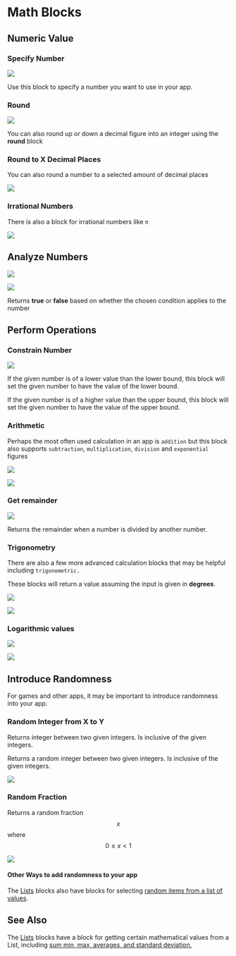 # Math Blocks

## Numeric Value

### Specify Number

![](../../.gitbook/assets/math-num.png)

Use this block to specify a number you want to use in your app.

### Round

![](../../.gitbook/assets/math-round.png)

You can also round up or down a decimal figure into an integer using the **round** block

### Round to X Decimal Places

You can also round a number to a selected amount of decimal places

![](../../.gitbook/assets/math-round-x.png)

### Irrational Numbers

There is also a block for irrational numbers like `π`

![](../../.gitbook/assets/math-irr.png)

## Analyze Numbers

![](../../.gitbook/assets/math-iseven.png)

![](../../.gitbook/assets/math-analyze.png)

Returns **true** or **false** based on whether the chosen condition applies to the number

## Perform Operations

### Constrain Number

![](../../.gitbook/assets/math-constrain.png)

If the given number is of a lower value than the lower bound, this block will set the given number to have the value of the lower bound.

If the given number is of a higher value than the upper bound, this block will set the given number to have the value of the upper bound.

### Arithmetic

Perhaps the most often used calculation in an app is `addition` but this block also supports `subtraction`, `multiplication`, `division` and `exponential` figures

![](../../.gitbook/assets/math-add.png)

![](../../.gitbook/assets/math-ops.png)

### Get remainder

![](../../.gitbook/assets/math-remain.png)

Returns the remainder when a number is divided by another number.

### Trigonometry

There are also a few more advanced calculation blocks that may be helpful including `trigonometric.`

These blocks will return a value assuming the input is given in **degrees**.

![](../../.gitbook/assets/math-sin.png)

![](../../.gitbook/assets/math-trig.png)

### Logarithmic values

![](../../.gitbook/assets/math-abs.png)



![](../../.gitbook/assets/math-log.png)

###

## Introduce Randomness

For games and other apps, it may be important to introduce randomness into your app.



### Random Integer from X to Y

Returns integer between two given integers. Is inclusive of the given integers.

Returns a random integer between two given integers. Is inclusive of the given integers.

![](../../.gitbook/assets/math-ran.png)

### Random Fraction

Returns a random fraction $$x$$ where $$0 ≤ x < 1$$

![](../../.gitbook/assets/math-ranfrac.png)

#### Other Ways to add randomness to your app

The [Lists](lists.md) blocks also have blocks for selecting [random items from a list of values](lists.md#sum-min-max-averages-standard-deviation-random-item).

## See Also

The [Lists](lists.md) blocks have a block for getting certain mathematical values from a List, including [sum min, max, averages, and standard deviation.](lists.md#sum-min-max-averages-standard-deviation-random-item)
